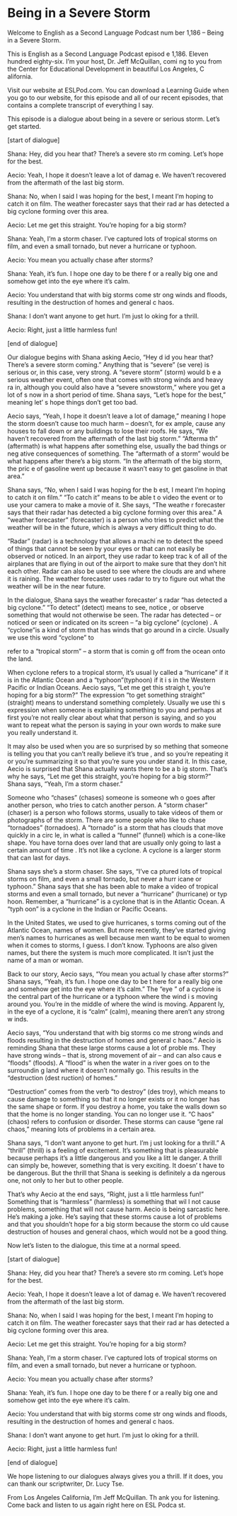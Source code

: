 # Being in a Severe Storm

Welcome to English as a Second Language Podcast num ber 1,186 – Being in a Severe Storm.

This is English as a Second Language Podcast episod e 1,186. Eleven hundred eighty-six. I’m your host, Dr. Jeff McQuillan, comi ng to you from the Center for Educational Development in beautiful Los Angeles, C alifornia.

Visit our website at ESLPod.com. You can download a  Learning Guide when you go to our website, for this episode and all of our recent episodes, that contains a complete transcript of everything I say.

This episode is a dialogue about being in a severe or serious storm. Let’s get started.

[start of dialogue]

Shana: Hey, did you hear that? There’s a severe sto rm coming. Let’s hope for the best.

Aecio: Yeah, I hope it doesn’t leave a lot of damag e. We haven’t recovered from the aftermath of the last big storm.

Shana: No, when I said I was hoping for the best, I  meant I’m hoping to catch it on film. The weather forecaster says that their rad ar has detected a big cyclone forming over this area.

Aecio: Let me get this straight. You’re hoping for a big storm?

Shana: Yeah, I’m a storm chaser. I’ve captured lots  of tropical storms on film, and even a small tornado, but never a hurricane or typhoon.

Aecio: You mean you actually chase after storms?

Shana: Yeah, it’s fun. I hope one day to be there f or a really big one and somehow get into the eye where it’s calm.

Aecio: You understand that with big storms come str ong winds and floods, resulting in the destruction of homes and general c haos.

Shana: I don’t want anyone to get hurt. I’m just lo oking for a thrill.

 Aecio: Right, just a little harmless fun!

[end of dialogue]

Our dialogue begins with Shana asking Aecio, “Hey d id you hear that? There’s a severe storm coming.” Anything that is “severe” (se vere) is serious or, in this case, very strong. A “severe storm” (storm) would b e a serious weather event, often one that comes with strong winds and heavy ra in, although you could also have a “severe snowstorm,” where you get a lot of s now in a short period of time. Shana says, “Let’s hope for the best,” meaning let’ s hope things don’t get too bad.

Aecio says, “Yeah, I hope it doesn’t leave a lot of  damage,” meaning I hope the storm doesn’t cause too much harm – doesn’t, for ex ample, cause any houses to fall down or any buildings to lose their roofs. He says, “We haven’t recovered from the aftermath of the last big storm.” “Afterma th” (aftermath) is what happens after something else, usually the bad things or neg ative consequences of something. The “aftermath of a storm” would be what  happens after there’s a big storm. “In the aftermath of the big storm, the pric e of gasoline went up because it wasn’t easy to get gasoline in that area.”

Shana says, “No, when I said I was hoping for the b est, I meant I’m hoping to catch it on film.” “To catch it” means to be able t o video the event or to use your camera to make a movie of it. She says, “The weathe r forecaster says that their radar has detected a big cyclone forming over this area.” A “weather forecaster” (forecaster) is a person who tries to predict what the weather will be in the future, which is always a very difficult thing to do.

“Radar” (radar) is a technology that allows a machi ne to detect the speed of things that cannot be seen by your eyes or that can not easily be observed or noticed. In an airport, they use radar to keep trac k of all of the airplanes that are flying in out of the airport to make sure that they  don’t hit each other. Radar can also be used to see where the clouds are and where it is raining. The weather forecaster uses radar to try to figure out what the  weather will be in the near future.

In the dialogue, Shana says the weather forecaster’ s radar “has detected a big cyclone.” “To detect” (detect) means to see, notice , or observe something that would not otherwise be seen. The radar has detected  – or noticed or seen or indicated on its screen – “a big cyclone” (cyclone) . A “cyclone”is a kind of storm that has winds that go around in a circle. Usually we use this word “cyclone” to

refer to a “tropical storm” – a storm that is comin g off from the ocean onto the land.

When cyclone refers to a tropical storm, it’s usual ly called a “hurricane” if it is in the Atlantic Ocean and a “typhoon”(typhoon) if it i s in the Western Pacific or Indian Oceans. Aecio says, “Let me get this straigh t, you’re hoping for a big storm?” The expression “to get something straight” (straight) means to understand something completely. Usually we use thi s expression when someone is explaining something to you and perhaps at first you’re not really clear about what that person is saying, and so you want to repeat what the person is saying in your own words to make sure you  really understand it.

It may also be used when you are so surprised by so mething that someone is telling you that you can’t really believe it’s true , and so you’re repeating it or you’re summarizing it so that you’re sure you under stand it. In this case, Aecio is surprised that Shana actually wants there to be a b ig storm. That’s why he says, “Let me get this straight, you’re hoping for a big storm?” Shana says, “Yeah, I’m a storm chaser.”

Someone who “chases” (chases) someone is someone wh o goes after another person, who tries to catch another person. A “storm  chaser” (chaser) is a person who follows storms, usually to take videos of them or photographs of the storm. There are some people who like to chase “tornadoes”  (tornadoes). A “tornado” is a storm that has clouds that move quickly in a circ le, in what is called a “funnel” (funnel) which is a cone-like shape. You have torna does over land that are usually only going to last a certain amount of time . It’s not like a cyclone. A cyclone is a larger storm that can last for days.

Shana says she’s a storm chaser. She says, “I’ve ca ptured lots of tropical storms on film, and even a small tornado, but never a hurr icane or typhoon.” Shana says that she has been able to make a video of tropical storms and even a small tornado, but never a “hurricane” (hurricane) or typ hoon. Remember, a “hurricane” is a cyclone that is in the Atlantic Ocean. A “typh oon” is a cyclone in the Indian or Pacific Oceans.

In the United States, we used to give hurricanes, s torms coming out of the Atlantic Ocean, names of women. But more recently, they’ve started giving men’s names to hurricanes as well because men want to be equal to women when it comes to storms, I guess. I don’t know. Typhoons are also given names, but there the system is much more complicated. It isn’t  just the name of a man or woman.

Back to our story, Aecio says, “You mean you actual ly chase after storms?” Shana says, “Yeah, it’s fun. I hope one day to be t here for a really big one and somehow get into the eye where it’s calm.” The “eye ” of a cyclone is the central part of the hurricane or a typhoon where the wind i s moving around you. You’re in the middle of where the wind is moving. Apparent ly, in the eye of a cyclone, it is “calm” (calm), meaning there aren’t any strong w inds.

Aecio says, “You understand that with big storms co me strong winds and floods resulting in the destruction of homes and general c haos.” Aecio is reminding Shana that these large storms cause a lot of proble ms. They have strong winds – that is, strong movement of air – and can also caus e “floods” (floods). A “flood” is when the water in a river goes on to the surroundin g land where it doesn’t normally go. This results in the “destruction (dest ruction) of homes.”

“Destruction” comes from the verb “to destroy” (des troy), which means to cause damage to something so that it no longer exists or it no longer has the same shape or form. If you destroy a home, you take the walls down so that the home is no longer standing. You can no longer use it. “C haos” (chaos) refers to confusion or disorder. These storms can cause “gene ral chaos,” meaning lots of problems in a certain area.

Shana says, “I don’t want anyone to get hurt. I’m j ust looking for a thrill.” A “thrill” (thrill) is a feeling of excitement. It’s something  that is pleasurable because perhaps it’s a little dangerous and you like a litt le danger. A thrill can simply be, however, something that is very exciting. It doesn’ t have to be dangerous. But the thrill that Shana is seeking is definitely a da ngerous one, not only to her but to other people.

That’s why Aecio at the end says, “Right, just a li ttle harmless fun!” Something that is “harmless” (harmless) is something that wil l not cause problems, something that will not cause harm. Aecio is being sarcastic here. He’s making a joke. He’s saying that these storms cause a lot of problems and that you shouldn’t hope for a big storm because the storm co uld cause destruction of houses and general chaos, which would not be a good  thing.

Now let’s listen to the dialogue, this time at a normal speed.

[start of dialogue]

Shana: Hey, did you hear that? There’s a severe sto rm coming. Let’s hope for the best.

Aecio: Yeah, I hope it doesn’t leave a lot of damag e. We haven’t recovered from the aftermath of the last big storm.

Shana: No, when I said I was hoping for the best, I  meant I’m hoping to catch it on film. The weather forecaster says that their rad ar has detected a big cyclone forming over this area.

Aecio: Let me get this straight. You’re hoping for a big storm?

Shana: Yeah, I’m a storm chaser. I’ve captured lots  of tropical storms on film, and even a small tornado, but never a hurricane or typhoon.

Aecio: You mean you actually chase after storms?

Shana: Yeah, it’s fun. I hope one day to be there f or a really big one and somehow get into the eye where it’s calm.

Aecio: You understand that with big storms come str ong winds and floods, resulting in the destruction of homes and general c haos.

Shana: I don’t want anyone to get hurt. I’m just lo oking for a thrill.

Aecio: Right, just a little harmless fun!

[end of dialogue]

We hope listening to our dialogues always gives you  a thrill. If it does, you can thank our scriptwriter, Dr. Lucy Tse.

From Los Angeles California, I’m Jeff McQuillan. Th ank you for listening. Come back and listen to us again right here on ESL Podca st.


